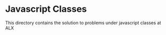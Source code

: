 # Javascript Classes

This directory contains the solution to problems under javascript classes at ALX
